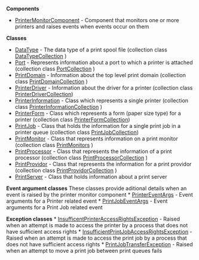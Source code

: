 **Components**
* [PrinterMonitorComponent](PrinterMonitorComponent.md) - Component that monitors one or more printers and raises events when events occur on them

**Classes**
* [DataType](DataType.md) - The data type of a print spool file (collection class [DataTypeCollection](DataTypeCollection.md) )
* [Port](Port.md) - Represents information about a port to which a printer is attached (collection class [PortCollection](PortCollection.md) )
* [PrintDomain](PrintDomain.md) - Information about the top level print domain (collection class [PrintDomainCollection](PrintDomainCollection.md) )
* [PrinterDriver](PrinterDriver.md) - Information about the driver for a printer (collection class [PrinterDriverCollection](PrinterDriverCollection.md))
* [PrinterInformation](PrinterInformation.md) - Class which represents a single printer (collection class [PrinterInformationCollection](PrinterInformationCollection.md) )
* [PrinterForm](PrinterForm.md) - Class which represents a form (paper size type) for a printer (collection class [PrinterFormCollection](PrinterFormCollection.md))
* [PrintJob](PrintJob.md) - Class that holds the information for a single print job in a printer queue (collection class [PrintJobCollection](PrintJobCollection.md))
* [PrintMonitor](PrintMonitor.md) - Class that represents information on a print monitor (collection class [PrintMonitors](PrintMonitors.md) )
* [PrintProcessor](PrintProcessor.md) - Class that represents the information of a print processor (collection class [PrintProcessorCollection](PrintProcessorCollection.md) )
* [PrintProvidor](PrintProvidor.md) - Class that represents the information for a print providor (collection class [PrintProvidorCollection](PrintProvidorCollection.md) )
* [PrintServer](PrintServer.md) - Class that holds information about a print server 

**Event argument classes**
These classes provide aditional details when an event is raised by the printer monitor component
	* [PrinterEventArgs](PrinterEventArgs.md) - Event arguments for a Printer related event 
	* [PrintJobEventArgs](PrintJobEventArgs.md) - Event arguments for a Print Job related event

**Exception classes** 
	* [InsufficentPrinterAccessRightsException](InsufficentPrinterAccessRightsException.md) - Raised when an attempt is made to access the printer by a process that does not have sufficient access rights 
	* [InsufficientPrintJobAccessRightsException](InsufficientPrintJobAccessRightsException.md) - Raised when an attempt is made to access the print job by a process that does not have sufficient access rights
	* [PrintJobTransferException](PrintJobTransferException.md) - Raised when an attempt to move a print job between print queues fails

